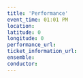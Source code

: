 ```yaml
---
title: 'Performance'
event_time: 01:01 PM
location: 
latitude: 0
longitude: 0
performance_url: 
ticket_information_url: 
ensemble: 
conductor: 
---
```

